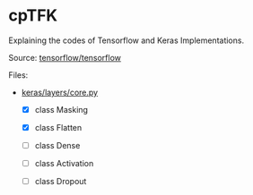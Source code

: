 # cpTFK

Explaining the codes of Tensorflow and Keras Implementations.

Source: [tensorflow/tensorflow](https://github.com/tensorflow/tensorflow)

Files:
- [keras/layers/core.py](https://github.com/themayukhbasu/cpTFK/blob/main/tensorflow/tensorflow/python/keras/layers/core.py)
    - [x] class Masking
    - [x] class Flatten
    - [ ] class Dense
    - [ ] class Activation
    - [ ] class Dropout
   
    